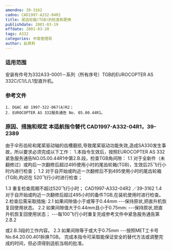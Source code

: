 ```yaml
---
amendno: 39-3162
cadno: CAD1997-A332-04R2
title: 尾齿轮箱(TGB)的检查和更换
publishdate: 2001-03-19
effdate: 2001-03-20
tags: A332
categories: 中南管理局
author: 赵燕莉
---
```


### 适用范围 
安装有件号为332A33-0001－系列（所有序号〕TGB的EUROCOPTER AS 332C/C1/L/L1型直升机。

### 参考文件
    1. DGAC AD 1997-322-067(A)R2；
    2. EUROCOPTER AS 332服务通告 No. 05.00.44R1。


### 原因、措施和规定 本适航指令替代 CAD1997-A332-04R1，39-2389 
由于伞形齿轮和尾桨驱动轴的齿槽磨损,导致尾桨驱动功能失效,造成SA330发生事故，所以要求必须完成以下工作： 
1.本指令生效后，按照EUROCOPTER AS 332紧急服务通告NO.05.00.44R1中第2.B.段，检查TGB角间隙： 
1.1
 对于全新件（未翻修过〕或昀后一次翻修后超过495使用小时的尾齿轮箱(TGB)，生效后25飞行小时内进行检查； 
1.2
 对于自开始或昀近一次翻修后不到495使用小时的尾齿轮箱(TGB),昀迟在 520飞行小时进行检查； 

1.3 重复检查周期不超过520飞行小时； 
       CAD1997-A332-04R2   ／39-3162 
1.4 对于自开始或昀近一次翻修后超过495小时的备件TGB,在装机使用时进行检查。 
2.检查后需采取措施: 
2.1
 如果间隙值小于或等于0.44mm ---保持原状,把直升机恢复回使用状态。 
2.2
 如果间隙值大于0.44mm且小于0.75mm:  ---保持原状,把直升机恢复回使用状态；       ---每100飞行小时重复完成参考文件中紧急服务通告第2.B.2

或2.B.3段的工作内容。 
2.3 如果间隙等于或大于0.75mm ---按照MET工卡号No.64.20.00.401拆换TGB。 
    完成本指令可采取能保证安全的替代方法或调整完成的时间，但必须得到适航当局的批准。
